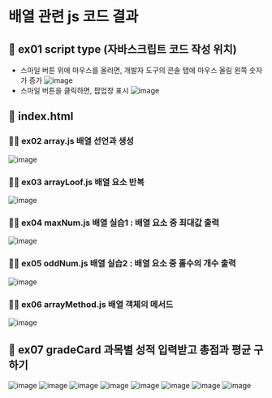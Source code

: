 # 배열 관련 js 코드 결과

## 💚 ex01 script type (자바스크립트 코드 작성 위치)
- 스마일 버튼 위에 마우스를 올리면, 개발자 도구의 콘솔 탭에 마우스 올림 왼쪽 숫자가 증가
  ![image](https://github.com/minnjeee/SWCamp/assets/125025921/3938b447-8fb7-4f54-92ca-62c2bd976b35)
- 스마일 버튼을 클릭하면, 팝업창 표시
  ![image](https://github.com/minnjeee/SWCamp/assets/125025921/6dede180-bdb9-4dae-83e3-f572e620544e)

## 💚 index.html

### 💚💚 ex02 array.js 배열 선언과 생성
![image](https://github.com/minnjeee/SWCamp/assets/125025921/bb78db3e-cb25-429b-808d-ba7a7dfc0f79)

### 💚💚 ex03 arrayLoof.js 배열 요소 반복
![image](https://github.com/minnjeee/SWCamp/assets/125025921/607f47b4-bce2-43dd-9b66-7c2526008e57)

### 💚💚 ex04 maxNum.js 배열 실습1 : 배열 요소 중 최대값 출력
![image](https://github.com/minnjeee/SWCamp/assets/125025921/62675813-bb8f-4911-a9e5-f7c5836ed7e0)

### 💚💚 ex05 oddNum.js 배열 실습2 : 배열 요소 중 홀수의 개수 출력
![image](https://github.com/minnjeee/SWCamp/assets/125025921/90f6d911-3abc-455c-9662-5ad94bb32217)

### 💚💚 ex06 arrayMethod.js 배열 객체의 메서드
![image](https://github.com/minnjeee/SWCamp/assets/125025921/420c798b-de44-403c-908a-6d678058ed23)

## 💚 ex07 gradeCard 과목별 성적 입력받고 총점과 평균 구하기
![image](https://github.com/minnjeee/SWCamp/assets/125025921/ae6976ce-8455-472d-8fea-5c067afb060d)
![image](https://github.com/minnjeee/SWCamp/assets/125025921/552b670f-6fb0-447b-bc61-5bf4a597be06)
![image](https://github.com/minnjeee/SWCamp/assets/125025921/9974e113-1df8-4136-ab01-e33749ce0a68)
![image](https://github.com/minnjeee/SWCamp/assets/125025921/b88a1283-0f7a-4bbf-96ec-22c452d06287)
![image](https://github.com/minnjeee/SWCamp/assets/125025921/8f062b2f-5d45-4dee-82e2-46f0ac3a0a28)
![image](https://github.com/minnjeee/SWCamp/assets/125025921/14019381-9e8b-4d1c-8d13-289c98bc952b)
![image](https://github.com/minnjeee/SWCamp/assets/125025921/70f6726b-3f80-4794-ac0a-a616ef743275)
![image](https://github.com/minnjeee/SWCamp/assets/125025921/aa119ce1-ca4d-4b54-a9ae-2f63ba9ff22e)
